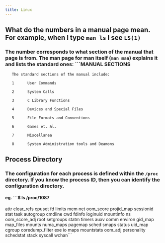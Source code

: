 ```yaml
---
title: Linux
---
```


## What do the numbers in a manual page mean. For example, when I type `man ls` I see `LS(1)`
### The number corresponds to what section of the manual that page is from. The man page for man itself (`man man`) explains it and lists the standard ones: ```MANUAL SECTIONS
       The standard sections of the manual include:

       1      User Commands

       2      System Calls

       3      C Library Functions

       4      Devices and Special Files

       5      File Formats and Conventions

       6      Games et. Al.

       7      Miscellanea

       8      System Administration tools and Deamons
## Process Directory
### The configuration for each process is defined within the `/proc` directory. If you know the process ID, then you can identify the configuration directory.
#### eg. ```$ ls /proc/1087
attr       clear_refs       cpuset   fd       limits     mem         net        oom_score      projid_map  sessionid  stat     task
autogroup  cmdline          cwd      fdinfo   loginuid   mountinfo   ns         oom_score_adj  root        setgroups  statm    timers
auxv       comm             environ  gid_map  map_files  mounts      numa_maps  pagemap        sched       smaps      status   uid_map
cgroup     coredump_filter  exe      io       maps       mountstats  oom_adj    personality    schedstat   stack      syscall  wchan```
